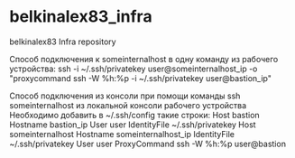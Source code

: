 # belkinalex83_infra
belkinalex83 Infra repository

Способ подключения к someinternalhost в одну команду из рабочего устройства:
ssh -i ~/.ssh/privatekey user@someinternalhost_ip -o "proxycommand ssh -W %h:%p -i ~/.ssh/privatekey user@bastion_ip"

Способ подключения из консоли при помощи команды ssh someinternalhost из локальной консоли рабочего устройства
Необходимо добавить в ~/.ssh/config такие строки:
Host bastion
  Hostname bastion_ip
  User user
  IdentityFile  ~/.ssh/privatekey
Host someinternalhost
  Hostname someinternalhost_ip
  IdentityFile ~/.ssh/privatekey
  User user
  ProxyCommand ssh -W %h:%p user@bastion
